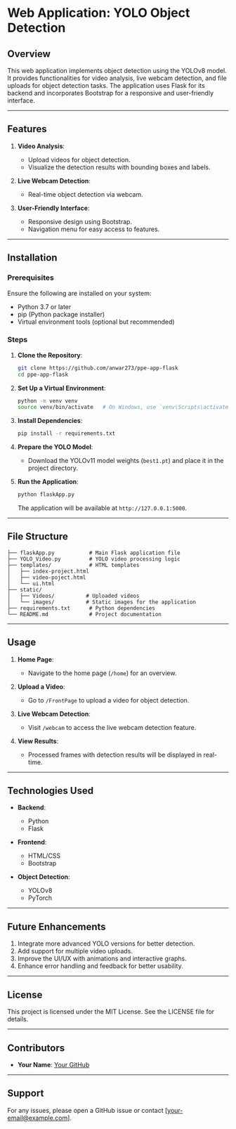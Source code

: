 # Web Application: YOLO Object Detection

## Overview
This web application implements object detection using the YOLOv8 model. It provides functionalities for video analysis, live webcam detection, and file uploads for object detection tasks. The application uses Flask for its backend and incorporates Bootstrap for a responsive and user-friendly interface.

---

## Features

1. **Video Analysis**:
   - Upload videos for object detection.
   - Visualize the detection results with bounding boxes and labels.

2. **Live Webcam Detection**:
   - Real-time object detection via webcam.

3. **User-Friendly Interface**:
   - Responsive design using Bootstrap.
   - Navigation menu for easy access to features.

---

## Installation

### Prerequisites
Ensure the following are installed on your system:
- Python 3.7 or later
- pip (Python package installer)
- Virtual environment tools (optional but recommended)

### Steps

1. **Clone the Repository**:
   ```bash
   git clone https://github.com/anwar273/ppe-app-flask
   cd ppe-app-flask
   ```

2. **Set Up a Virtual Environment**:
   ```bash
   python -m venv venv
   source venv/bin/activate   # On Windows, use `venv\Scripts\activate`
   ```

3. **Install Dependencies**:
   ```bash
   pip install -r requirements.txt
   ```

4. **Prepare the YOLO Model**:
   - Download the YOLOv11 model weights (`best1.pt`) and place it in the project directory.

5. **Run the Application**:
   ```bash
   python flaskApp.py
   ```
   The application will be available at `http://127.0.0.1:5000`.

---

## File Structure

```
├── flaskApp.py           # Main Flask application file
├── YOLO_Video.py         # YOLO video processing logic
├── templates/            # HTML templates
│   ├── index-project.html
│   ├── video-poject.html
│   └── ui.html
├── static/
│   ├── Videos/          # Uploaded videos
│   └── images/          # Static images for the application
├── requirements.txt      # Python dependencies
└── README.md             # Project documentation
```

---

## Usage

1. **Home Page**:
   - Navigate to the home page (`/home`) for an overview.

2. **Upload a Video**:
   - Go to `/FrontPage` to upload a video for object detection.

3. **Live Webcam Detection**:
   - Visit `/webcam` to access the live webcam detection feature.

4. **View Results**:
   - Processed frames with detection results will be displayed in real-time.

---

## Technologies Used

- **Backend**:
  - Python
  - Flask

- **Frontend**:
  - HTML/CSS
  - Bootstrap

- **Object Detection**:
  - YOLOv8
  - PyTorch

---

## Future Enhancements

1. Integrate more advanced YOLO versions for better detection.
2. Add support for multiple video uploads.
3. Improve the UI/UX with animations and interactive graphs.
4. Enhance error handling and feedback for better usability.

---

## License
This project is licensed under the MIT License. See the LICENSE file for details.

---

## Contributors
- **Your Name**: [Your GitHub](https://github.com/your-profile)

---

## Support
For any issues, please open a GitHub issue or contact [your-email@example.com].

